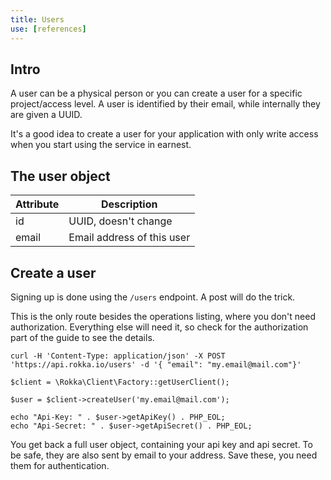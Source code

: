 ```yaml
---
title: Users
use: [references]
---
```


## Intro

A user can be a physical person or you can create a user for a specific project/access level. A user is identified by their email, while internally they are given a UUID.

It's a good idea to create a user for your application with only write access when you start using the service in earnest.

## The user object

| Attribute | Description |
| -------------- | ------------- |
| id | UUID, doesn't change |
| email | Email address of this user |

## Create a user

Signing up is done using the `/users` endpoint. A post will do the trick.

This is the only route besides the operations listing, where you don't need authorization. Everything else will need it, so check for the authorization part of the guide to see the details.

```language-bash
curl -H 'Content-Type: application/json' -X POST 'https://api.rokka.io/users' -d '{ "email": "my.email@mail.com"}'
```

```language-php
$client = \Rokka\Client\Factory::getUserClient();

$user = $client->createUser('my.email@mail.com');

echo "Api-Key: " . $user->getApiKey() . PHP_EOL;
echo "Api-Secret: " . $user->getApiSecret() . PHP_EOL;

```

You get back a full user object, containing your api key and api secret. To be safe, they are also sent by email to your address. Save these, you need them for authentication.
